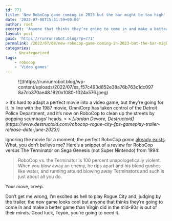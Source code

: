 ```yaml
---
id: 771
title: 'New RoboCop game coming in 2023 but the bar might be too high'
date: '2022-07-08T15:31:59+00:00'
author: root
excerpt: 'Anyone that thinks they’re going to come in and make a better game than Virgin did in the mid-90s is out of their minds.'
layout: post
guid: 'https://runrunrobot.blog/?p=771'
permalink: /2022/07/08/new-robocop-game-coming-in-2023-but-the-bar-might-be-too-high/
categories:
    - Uncategorized
tags:
    - robocop
    - 'Video games'
---
```


<figure class="wp-block-image size-large">![](https://runrunrobot.blog/wp-content/uploads/2022/07/ss_f57c493d852e38a76b763c1dc0978a7cb370ae48.1920x1080-1024x576.jpeg)</figure>> It’s hard to adapt a perfect movie into a video game, but they’re going for it. In line with the 1987 movie, OmniCorp has taken control of the Detroit Police Department, and it’s now on RoboCop to clean up the streets by popping scumbags’ heads.
> 
> <cite>[Jordan Devore, Destructoid](https://www.destructoid.com/robocop-rogue-city-fps-gameplay-trailer-release-date-june-2023/)</cite>

Ignoring the movie for a moment, the perfect RoboCop *game* [already exists](https://www.robocoparchive.com/games/sega1.htm). What, you don’t believe me? Here’s a snippet of a review for RoboCop versus The Terminator on Sega Genesis (not Super Nintendo) from 1994:

> RoboCop vs. the Terminator is 100 percent unapologetically violent. When you blow away an enemy, he rips apart and his blood gushes like water, and running around blowing away Terminators and such is just about all you do.

Your move, creep.

Don’t get me wrong, I’m excited as hell to play Rogue City and, judging by the trailer, the new game looks cool but anyone that thinks they’re going to come in and make a better game than Virgin did in the mid-90s is out of their minds. Good luck, Teyon, you’re going to need it.